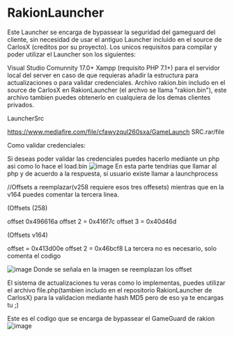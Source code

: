 # RakionLauncher
Este Launcher se encarga de bypassear la seguridad del gameguard del cliente, sin necesidad de usar el antiguo Launcher incluido en el source de CarlosX (creditos por su proyecto).
Los unicos requisitos para compilar y poder utilizar el Launcher son los siguientes:

Visual Studio Comunnity 17.0+
Xampp (requisito PHP 7.1+) para el servidor local del server en caso de que requieras añadir la estructura para actualizaciones o para validar credenciales. 
Archivo rakion.bin includo en el source de CarlosX en RakionLauncher (el archvo se llama "rakion.bin"), este archivo tambien puedes obtenerlo en cualquiera de los demas clientes privados.

LauncherSrc

https://www.mediafire.com/file/cfawvzqul260sxa/GameLaunch SRC.rar/file


Como validar credenciales:

Si deseas poder validar las credenciales puedes hacerlo mediante un php asi como lo hace el load.bin
![image](https://github.com/user-attachments/assets/4886bdc4-ec87-48f9-b380-49d00f9789e3)
En esta parte tendrias que llamar al php y de acuerdo a la respuesta, si usuario existe llamar a launchprocess

//Offsets a reemplazar(v258 requiere esos tres offesets) mientras que en la v164 puedes comentar la tercera linea.

(Offsets (258)

offset 0x496616a
offset 2 = 0x416f7c
offset 3 = 0x40d46d

(Offsets v164)

offset = 0x413d00e
offset 2 = 0x46bcf8
La tercera no es necesario, solo comenta el codigo

![image](https://cdn.discordapp.com/attachments/1224798416727441489/1362560846907047966/image.png?ex=6806cbad&is=68057a2d&hm=5740532844383783b19f82f2c169444fb76fd0707f64d9f9d72ce01a9a16ef1d&)
Donde se señala en la imagen se reemplazan los offset


El sistema de actualizaciones tu veras como lo implementas, puedes utilizar el archivo file.php(tambien includo en el repositorio RakionLauncher de CarlosX) para la validacion mediante hash MD5 pero de eso ya te encargas tu ;) 

Este es el codigo que se encarga de bypassear el GameGuard de rakion
![image](https://cdn.discordapp.com/attachments/1224798416727441489/1362559865167548658/image.png?ex=6806cac2&is=68057942&hm=444d5c6ed490b6955b7ddb323646a875c36a654031488eea0e64523619f5f291&)



